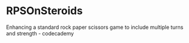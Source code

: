 # RPSOnSteroids
Enhancing a standard rock paper scissors game to include multiple turns and strength - codecademy
